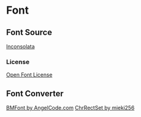 # Font

## Font Source

[Inconsolata](http://levien.com/type/myfonts/inconsolata.html)

### License

[Open Font License](http://scripts.sil.org/cms/scripts/page.php?site_id=nrsi&item_id=OFL&_sc=1)

## Font Converter

[BMFont by AngelCode.com](http://www.angelcode.com/products/bmfont/)
[ChrRectSet by mieki256](https://github.com/mieki256/ChrRectSet)
